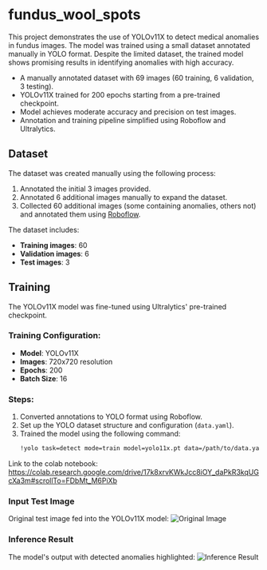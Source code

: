 # fundus_wool_spots
This project demonstrates the use of YOLOv11X to detect medical anomalies in fundus images. The model was trained using a small dataset annotated manually in YOLO format. Despite the limited dataset, the trained model shows promising results in identifying anomalies with high accuracy.
- A manually annotated dataset with 69 images (60 training, 6 validation, 3 testing).
- YOLOv11X trained for 200 epochs starting from a pre-trained checkpoint.
- Model achieves moderate accuracy and precision on test images.
- Annotation and training pipeline simplified using Roboflow and Ultralytics.

## Dataset
The dataset was created manually using the following process:
1. Annotated the initial 3 images provided.
2. Annotated 6 additional images manually to expand the dataset.
3. Collected 60 additional images (some containing anomalies, others not) and annotated them using [Roboflow](https://roboflow.com).

The dataset includes:
- **Training images**: 60
- **Validation images**: 6
- **Test images**: 3

## Training
The YOLOv11X model was fine-tuned using Ultralytics' pre-trained checkpoint.

### Training Configuration:
- **Model**: YOLOv11X
- **Images**: 720x720 resolution
- **Epochs**: 200
- **Batch Size**: 16

### Steps:
1. Converted annotations to YOLO format using Roboflow.
2. Set up the YOLO dataset structure and configuration (`data.yaml`).
3. Trained the model using the following command:
   ```bash
   !yolo task=detect mode=train model=yolo11x.pt data=/path/to/data.yaml epochs=200 imgsz=720
Link to the colab notebook:
https://colab.research.google.com/drive/17k8xrvKWkJcc8iOY_daPkR3kqUGcXa3m#scrollTo=FDbMt_M6PiXb

### Input Test Image
Original test image fed into the YOLOv11X model:
![Original Image](test1.jpg)

### Inference Result
The model's output with detected anomalies highlighted:
![Inference Result](test1_result.png)
